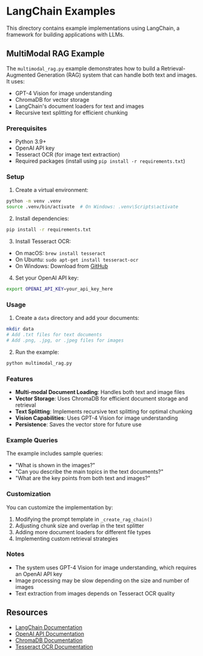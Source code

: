 # LangChain Examples

This directory contains example implementations using LangChain, a framework for building applications with LLMs.

## MultiModal RAG Example

The `multimodal_rag.py` example demonstrates how to build a Retrieval-Augmented Generation (RAG) system that can handle both text and images. It uses:
- GPT-4 Vision for image understanding
- ChromaDB for vector storage
- LangChain's document loaders for text and images
- Recursive text splitting for efficient chunking

### Prerequisites

- Python 3.9+
- OpenAI API key
- Tesseract OCR (for image text extraction)
- Required packages (install using `pip install -r requirements.txt`)

### Setup

1. Create a virtual environment:
```bash
python -m venv .venv
source .venv/bin/activate  # On Windows: .venv\Scripts\activate
```

2. Install dependencies:
```bash
pip install -r requirements.txt
```

3. Install Tesseract OCR:
- On macOS: `brew install tesseract`
- On Ubuntu: `sudo apt-get install tesseract-ocr`
- On Windows: Download from [GitHub](https://github.com/UB-Mannheim/tesseract/wiki)

4. Set your OpenAI API key:
```bash
export OPENAI_API_KEY=your_api_key_here
```

### Usage

1. Create a `data` directory and add your documents:
```bash
mkdir data
# Add .txt files for text documents
# Add .png, .jpg, or .jpeg files for images
```

2. Run the example:
```bash
python multimodal_rag.py
```

### Features

- **Multi-modal Document Loading**: Handles both text and image files
- **Vector Storage**: Uses ChromaDB for efficient document storage and retrieval
- **Text Splitting**: Implements recursive text splitting for optimal chunking
- **Vision Capabilities**: Uses GPT-4 Vision for image understanding
- **Persistence**: Saves the vector store for future use

### Example Queries

The example includes sample queries:
- "What is shown in the images?"
- "Can you describe the main topics in the text documents?"
- "What are the key points from both text and images?"

### Customization

You can customize the implementation by:
1. Modifying the prompt template in `_create_rag_chain()`
2. Adjusting chunk size and overlap in the text splitter
3. Adding more document loaders for different file types
4. Implementing custom retrieval strategies

### Notes

- The system uses GPT-4 Vision for image understanding, which requires an OpenAI API key
- Image processing may be slow depending on the size and number of images
- Text extraction from images depends on Tesseract OCR quality

## Resources

- [LangChain Documentation](https://python.langchain.com/docs/get_started/introduction)
- [OpenAI API Documentation](https://platform.openai.com/docs/api-reference)
- [ChromaDB Documentation](https://docs.trychroma.com/)
- [Tesseract OCR Documentation](https://github.com/tesseract-ocr/tesseract) 